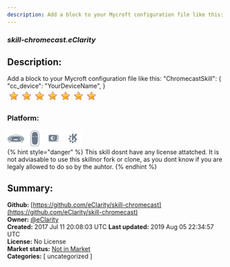 ```yaml
---
description: Add a block to your Mycroft configuration file like this:
---
```


### _skill-chromecast.eClarity_  
## Description:  
Add a block to your Mycroft configuration file like this:
"ChromecastSkill": {
"cc_device": "YourDeviceName",
}  
![](../.gitbook/assets/star.png)![](../.gitbook/assets/star.png)![](../.gitbook/assets/star.png)![](../.gitbook/assets/star.png)![](../.gitbook/assets/star.png)![](../.gitbook/assets/star.png)![](../.gitbook/assets/star.png)  
  
### Platform:  
 ![Mark I](../.gitbook/assets/mark-1-icon.png)  ![Mark II](../.gitbook/assets/mark-2-icon.png)  ![Picroft](../.gitbook/assets/picroft-icon.png)  ![plasmoid](../.gitbook/assets/kde.png)   
{% hint style="danger" %}
This skill dosnt have any license attatched. It is not adviasable to use this skillnor fork or clone, as you dont know if you are legaly allowed to do so by the auhtor.
{% endhint %}
  
## Summary:  
**Github:** [https://github.com/eClarity/skill-chromecast](https://github.com/eClarity/skill-chromecast)  
**Owner:** [@eClarity](https://github.com/eClarity)  
**Created:** 2017 Jul 11 20:08:03 UTC  **Last updated:** 2019 Aug 05 22:34:57 UTC  
**License:** No License  
**Market status:** [Not in Market](https://market.mycroft.ai/skill/)  
**Categories:** [ uncategorized ]   
